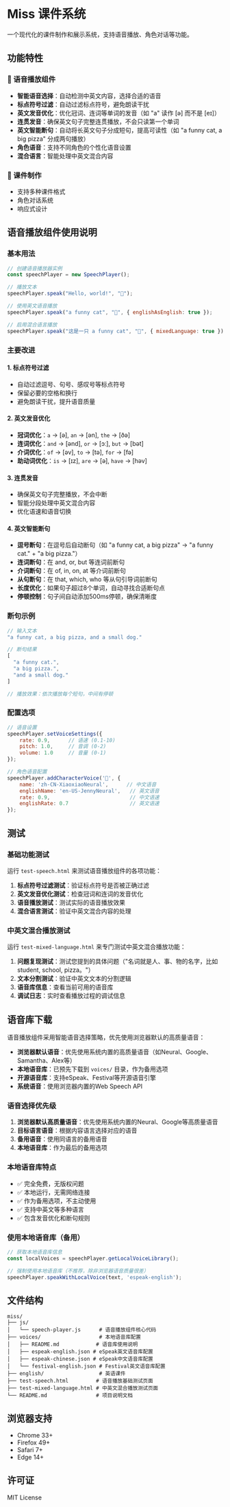 # Miss 课件系统

一个现代化的课件制作和展示系统，支持语音播放、角色对话等功能。

## 功能特性

### 🎯 语音播放组件
- **智能语音选择**：自动检测中英文内容，选择合适的语音
- **标点符号过滤**：自动过滤标点符号，避免朗读干扰
- **英文发音优化**：优化冠词、连词等单词的发音（如 "a" 读作 [ə] 而不是 [eɪ]）
- **连贯发音**：确保英文句子完整连贯播放，不会只读第一个单词
- **英文智能断句**：自动将长英文句子分成短句，提高可读性（如 "a funny cat, a big pizza" 分成两句播放）
- **角色语音**：支持不同角色的个性化语音设置
- **混合语言**：智能处理中英文混合内容

### 🎨 课件制作
- 支持多种课件格式
- 角色对话系统
- 响应式设计

## 语音播放组件使用说明

### 基本用法

```javascript
// 创建语音播放器实例
const speechPlayer = new SpeechPlayer();

// 播放文本
speechPlayer.speak("Hello, world!", "🦊");

// 使用英文语音播放
speechPlayer.speak("a funny cat", "🦊", { englishAsEnglish: true });

// 启用混合语言播放
speechPlayer.speak("这是一只 a funny cat", "🦊", { mixedLanguage: true });
```

### 主要改进

#### 1. 标点符号过滤
- 自动过滤逗号、句号、感叹号等标点符号
- 保留必要的空格和换行
- 避免朗读干扰，提升语音质量

#### 2. 英文发音优化
- **冠词优化**：`a` → [ə], `an` → [ən], `the` → [ðə]
- **连词优化**：`and` → [ənd], `or` → [ɔː], `but` → [bət]
- **介词优化**：`of` → [əv], `to` → [tə], `for` → [fə]
- **助动词优化**：`is` → [ɪz], `are` → [ə], `have` → [həv]

#### 3. 连贯发音
- 确保英文句子完整播放，不会中断
- 智能分段处理中英文混合内容
- 优化语速和语音切换

#### 4. 英文智能断句
- **逗号断句**：在逗号后自动断句（如 "a funny cat, a big pizza" → "a funny cat." + "a big pizza."）
- **连词断句**：在 and, or, but 等连词前断句
- **介词断句**：在 of, in, on, at 等介词前断句
- **从句断句**：在 that, which, who 等从句引导词前断句
- **长度优化**：如果句子超过8个单词，自动寻找合适断句点
- **停顿控制**：句子间自动添加500ms停顿，确保清晰度

### 断句示例

```javascript
// 输入文本
"a funny cat, a big pizza, and a small dog."

// 断句结果
[
  "a funny cat.",
  "a big pizza.",
  "and a small dog."
]

// 播放效果：依次播放每个短句，中间有停顿
```

### 配置选项

```javascript
// 语音设置
speechPlayer.setVoiceSettings({
    rate: 0.9,      // 语速 (0.1-10)
    pitch: 1.0,     // 音调 (0-2)
    volume: 1.0     // 音量 (0-1)
});

// 角色语音配置
speechPlayer.addCharacterVoice('🦊', {
    name: 'zh-CN-XiaoxiaoNeural',      // 中文语音
    englishName: 'en-US-JennyNeural',   // 英文语音
    rate: 0.9,                          // 中文语速
    englishRate: 0.7                    // 英文语速
});
```

## 测试

### 基础功能测试
运行 `test-speech.html` 来测试语音播放组件的各项功能：

1. **标点符号过滤测试**：验证标点符号是否被正确过滤
2. **英文发音优化测试**：检查冠词和连词的发音优化
3. **语音播放测试**：测试实际的语音播放效果
4. **混合语言测试**：验证中英文混合内容的处理

### 中英文混合播放测试
运行 `test-mixed-language.html` 来专门测试中英文混合播放功能：

1. **问题复现测试**：测试您提到的具体问题（"名词就是人、事、物的名字，比如 student, school, pizza。"）
2. **文本分割测试**：验证中英文文本的分割逻辑
3. **语音库信息**：查看当前可用的语音库
4. **调试日志**：实时查看播放过程的调试信息

## 语音库下载

语音播放组件采用智能语音选择策略，优先使用浏览器默认的高质量语音：

- **浏览器默认语音**：优先使用系统内置的高质量语音（如Neural、Google、Samantha、Alex等）
- **本地语音库**：已预先下载到 `voices/` 目录，作为备用选项
- **开源语音库**：支持eSpeak、Festival等开源语音引擎
- **系统语音**：使用浏览器内置的Web Speech API

### 语音选择优先级
1. **浏览器默认高质量语音**：优先使用系统内置的Neural、Google等高质量语音
2. **目标语言语音**：根据内容语言选择对应的语音
3. **备用语音**：使用同语言的备用语音
4. **本地语音库**：作为最后的备用选项

### 本地语音库特点
- ✅ 完全免费，无版权问题
- ✅ 本地运行，无需网络连接
- ✅ 作为备用选项，不主动使用
- ✅ 支持中英文等多种语言
- ✅ 包含发音优化和断句规则

### 使用本地语音库（备用）
```javascript
// 获取本地语音库信息
const localVoices = speechPlayer.getLocalVoiceLibrary();

// 强制使用本地语音库（不推荐，除非浏览器语音质量很差）
speechPlayer.speakWithLocalVoice(text, 'espeak-english');
```

## 文件结构

```
miss/
├── js/
│   └── speech-player.js      # 语音播放组件核心代码
├── voices/                   # 本地语音库配置
│   ├── README.md            # 语音库使用说明
│   ├── espeak-english.json # eSpeak英文语音库配置
│   ├── espeak-chinese.json # eSpeak中文语音库配置
│   └── festival-english.json # Festival英文语音库配置
├── english/                  # 英语课件
├── test-speech.html         # 语音播放基础测试页面
├── test-mixed-language.html # 中英文混合播放测试页面
└── README.md                # 项目说明文档
```

## 浏览器支持

- Chrome 33+
- Firefox 49+
- Safari 7+
- Edge 14+

## 许可证

MIT License


